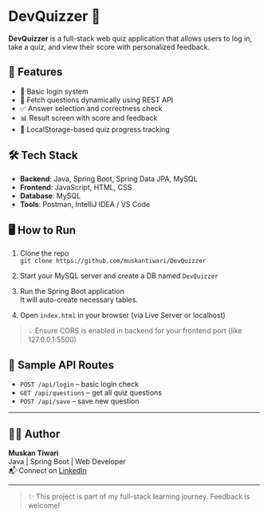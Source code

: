 # DevQuizzer 🎯

**DevQuizzer** is a full-stack web quiz application that allows users to log in, take a quiz, and view their score with personalized feedback.

## 🚀 Features

- 🔐 Basic login system
- 📡 Fetch questions dynamically using REST API
- ✅ Answer selection and correctness check
- 📊 Result screen with score and feedback
- 🔄 LocalStorage-based quiz progress tracking

## 🛠️ Tech Stack

- **Backend**: Java, Spring Boot, Spring Data JPA, MySQL
- **Frontend**: JavaScript, HTML, CSS
- **Database**: MySQL
- **Tools**: Postman, IntelliJ IDEA / VS Code

## 🖥️ How to Run

1. Clone the repo  
   `git clone https://github.com/muskantiwari/DevQuizzer`

2. Start your MySQL server and create a DB named `DevQuizzer`

3. Run the Spring Boot application  
   It will auto-create necessary tables.

4. Open `index.html` in your browser (via Live Server or localhost)

> 💡 Ensure CORS is enabled in backend for your frontend port (like 127.0.0.1:5500)

## 📌 Sample API Routes

- `POST /api/login` – basic login check  
- `GET /api/questions` – get all quiz questions  
- `POST /api/save` – save new question

---
## 👩‍💻 Author

**Muskan Tiwari**  
Java | Spring Boot | Web Developer  
📬 Connect on [LinkedIn](https://www.linkedin.com/in/muskantiwari)

---

> ✨ This project is part of my full-stack learning journey. Feedback is welcome!
